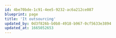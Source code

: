 ```yaml
---
id: 4be70bde-1c91-4ee5-9232-ac6a212ce087
blueprint: page
title: 'It outsourcing'
updated_by: 0d3f826b-b0b8-4918-b967-0cf5633e3894
updated_at: 1665052653
---
```

